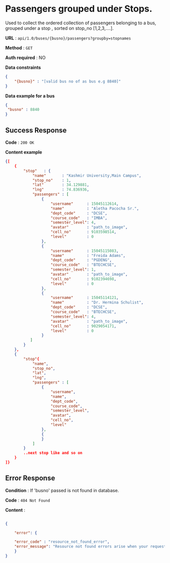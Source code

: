 

#  Passengers grouped under Stops.
 Used to collect the ordered collection of passengers belonging to a bus, grouped under a stop , sorted on stop_no [1,2,3,....].

**URL** : `api/1.0/buses/{busno}/passengers?groupby=stopnames`

**Method** : `GET`

**Auth required** : NO

**Data constraints**

```json
{
	"{busno}" : "[valid bus no of as bus e.g 8840]"
}

```

**Data example for a bus**

```json
{
 "busno" : 8840
}

```



##  Success Response

**Code** : `200 OK`

**Content example**
```json
{[
	{
		"stop"   : {
			"name"       : "Kashmir University,Main Campus",
			"stop_no"    : 1,
			"lat"        : 34.129881,
			"lng"        : 74.836936,
			"passengers" : [
				{
					"username"      : 15045112614,
					"name"          : "Aletha Pacocha Sr.",
					"dept_code"     : "DCSE",
					"course_code"   : "IMBA",
					"semester_level": 4,
					"avatar"        : "path_to_image",
					"cell_no"       : 9103598514,
					"level"         : 0
				},
				{
					"username"      : 15045115083,
					"name"          : "Freida Adams",
					"dept_code"     : "PGDENG",
					"course_code"   : "BTECHCSE",
					"semester_level": 1,
					"avatar"        : "path_to_image",
					"cell_no"       : 9102394698,
					"level"         : 0
				},
				{
					"username"      : 15045114121,
					"name"          : "Dr. Hermina Schulist",
					"dept_code"     : "DCSE",
					"course_code"   : "BTECHCSE",
					"semester_level": 4,
					"avatar"        : "path_to_image",
					"cell_no"	    : 9029054171,
					"level"         : 0
				}
		   ]
		}
	},
	{
		"stop"{
			"name",
			"stop_no",
			"lat",
			"lng",
			"passengers" : [
				{
					"username",
					"name",
					"dept_code",
					"course_code",
					"semester_level",
					"avatar",
					"cell_no",
					"level"
				},
				{
				}
			]
		}
		..next stop like and so on
	}
]}
```



##  Error Response



**Condition** : If 'busno' passed is not found in database.



**Code** : `404 Not Found`



**Content** :



```json

{

	"error": {

	"error_code" : "resource_not_found_error",
	"error_message": "Resource not found errors arise when your request is trying to access the resources not found in datbase."
	}
}

```